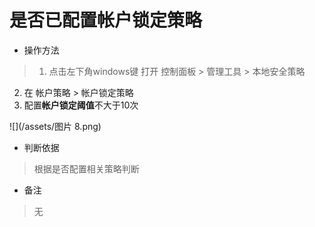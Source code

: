 # 是否已配置帐户锁定策略

- 操作方法
> 1. 点击左下角windows键 打开 控制面板 > 管理工具 > 本地安全策略
  2. 在 帐户策略 > 帐户锁定策略 
  3. 配置**帐户锁定阈值**不大于10次

![](/assets/图片 8.png)

- 判断依据
> 根据是否配置相关策略判断

- 备注
> 无